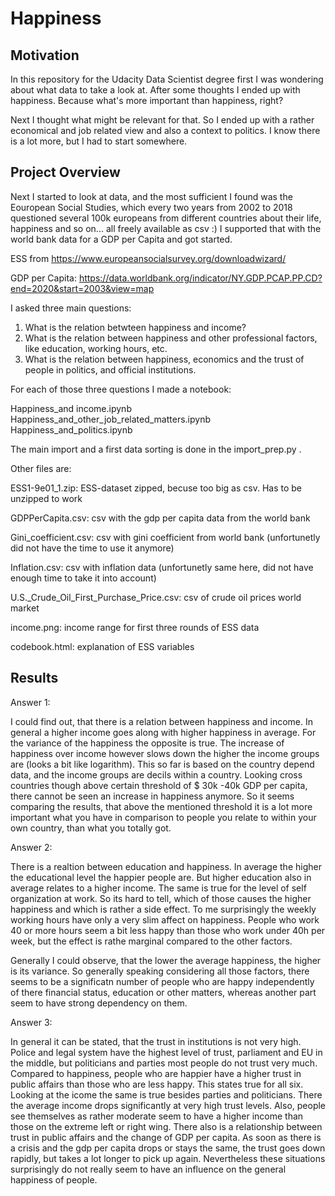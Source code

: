 # Happiness

## Motivation

In this repository for the Udacity Data Scientist degree first I was wondering about what data to take a look at. After some thoughts I ended up with happiness. Because what's more important than happiness, right?

Next I thought what might be relevant for that. So I ended up with a rather economical and job related view and also a context to politics. I know there is a lot more, but I had to start somewhere.

## Project Overview

Next I started to look at data, and the most sufficient I found was the Eouropean Social Studies, which every two years from 2002 to 2018 questioned several 100k europeans from different countries about their life, happiness and so on... all freely available as csv :) I supported that with the world bank data for a GDP per Capita and got started.

ESS from https://www.europeansocialsurvey.org/downloadwizard/

GDP per Capita: https://data.worldbank.org/indicator/NY.GDP.PCAP.PP.CD?end=2020&start=2003&view=map

I asked three main questions:

1. What is the relation betwteen happiness and income?
2. What is the relation between happiness and other professional factors, like education, working hours, etc.
3. What is the relation between happiness, economics and the trust of people in politics, and official institutions.

For each of those three questions I made a notebook:

Happiness_and income.ipynb
Happiness_and_other_job_related_matters.ipynb
Happiness_and_politics.ipynb

The main import and a first data sorting is done in the import_prep.py .

Other files are:

  ESS1-9e01_1.zip:      ESS-dataset zipped, becuse too big as csv. Has to be unzipped to work
  
  GDPPerCapita.csv:     csv with the gdp per capita data from the world bank
  
  Gini_coefficient.csv: csv with gini coefficient from world bank (unfortunetly did not have the time to use it anymore)
  
  Inflation.csv:        csv with inflation data (unfortunetly same here, did not have enough time to take it into account)
  
  U.S._Crude_Oil_First_Purchase_Price.csv: csv of crude oil prices world market
  
  income.png:           income range for first three rounds of ESS data
  
  codebook.html:        explanation of ESS variables
  
  

  ## Results
  
  Answer 1:
  
  I could find out, that there is a relation between happiness and income. In general a higher income goes along with higher happiness in average. For the variance of the     happiness the opposite is true. The increase of happiness over income however slows down the higher the income groups are (looks a bit like logarithm). This so far is based on the country depend data, and the income groups are decils within a country.
  Looking cross countries though above certain threshold of $ 30k -40k GDP per capita, there cannot be seen an increase in happiness anymore. So it seems
  comparing the results, that above the mentioned threshold it is a lot more important what you have in comparison to people you relate to within your own country, than what you totally got.
  
  Answer 2:
  
  There is a realtion between education and happiness. In average the higher the educational level the happier people are. But higher education also in average relates to a higher income. The same is true for the level of self organization at work. So its hard to tell, which of those causes the higher happiness and which is rather a side effect.
  To me surprisingly the weekly working hours have only a very slim affect on happiness. People who work 40 or more hours seem a bit less happy than those who work under 40h per week, but the effect is rathe marginal compared to the other factors.
  
  Generally I could observe, that the lower the average happiness, the higher is its variance. So generally speaking considering all those factors, there seems to be a significatn number of people who are happy independently of there financial status, education or other matters, whereas another part seem to have strong dependency on them.
  
  Answer 3:
  
  In general it can be stated, that the trust in institutions is not very high. Police and legal system have the highest level of trust, parliament and EU in the middle, but politicians and parties most people do not trust very much.
  Compared to happiness, people who are happier have a higher trust in public affairs than those who are less happy. This states true for all six. Looking at the icome the same is true besides parties and politicians. There the average income drops significantly at very high trust levels.
  Also, people see themselves as rather moderate seem to have a higher income than those on the extreme left or right wing.
  There also is a relationship between trust in public affairs and the change of GDP per capita. As soon as there is a crisis and the gdp per capita drops or stays the same, the trust goes down rapidly, but takes a lot longer to pick up again. Nevertheless these situations surprisingly do not really seem to have an influence on the general happiness of people.
